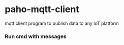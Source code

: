 # paho-mqtt-client
mqtt client program to publish data to any IoT platform
### Run cmd with messages
